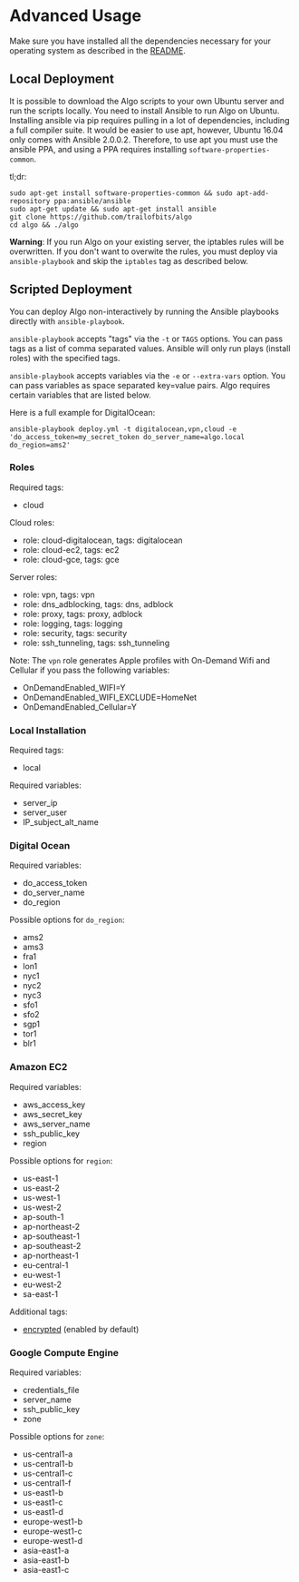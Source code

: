 # Advanced Usage

Make sure you have installed all the dependencies necessary for your operating system as described in the [README](../README.md).

## Local Deployment

It is possible to download the Algo scripts to your own Ubuntu server and run the scripts locally. You need to install Ansible to run Algo on Ubuntu. Installing ansible via pip requires pulling in a lot of dependencies, including a full compiler suite. It would be easier to use apt, however, Ubuntu 16.04 only comes with Ansible 2.0.0.2. Therefore, to use apt you must use the ansible PPA, and using a PPA requires installing `software-properties-common`.

tl;dr:

```
sudo apt-get install software-properties-common && sudo apt-add-repository ppa:ansible/ansible
sudo apt-get update && sudo apt-get install ansible
git clone https://github.com/trailofbits/algo
cd algo && ./algo
```

**Warning**: If you run Algo on your existing server, the iptables rules will be overwritten. If you don't want to overwite the rules, you must deploy via `ansible-playbook` and skip the `iptables` tag as described below.

## Scripted Deployment

You can deploy Algo non-interactively by running the Ansible playbooks directly with `ansible-playbook`.

`ansible-playbook` accepts "tags" via the `-t` or `TAGS` options. You can pass tags as a list of comma separated values. Ansible will only run plays (install roles) with the specified tags.

`ansible-playbook` accepts variables via the `-e` or `--extra-vars` option. You can pass variables as space separated key=value pairs. Algo requires certain variables that are listed below.

Here is a full example for DigitalOcean:

```
ansible-playbook deploy.yml -t digitalocean,vpn,cloud -e 'do_access_token=my_secret_token do_server_name=algo.local do_region=ams2'
```

### Roles

Required tags:

- cloud

Cloud roles:

- role: cloud-digitalocean, tags: digitalocean
- role: cloud-ec2, tags: ec2
- role: cloud-gce, tags: gce

Server roles:

- role: vpn, tags: vpn
- role: dns_adblocking, tags: dns, adblock
- role: proxy, tags: proxy, adblock
- role: logging, tags: logging
- role: security, tags: security
- role: ssh_tunneling, tags: ssh_tunneling

Note: The `vpn` role generates Apple profiles with On-Demand Wifi and Cellular if you pass the following variables:

- OnDemandEnabled_WIFI=Y
- OnDemandEnabled_WIFI_EXCLUDE=HomeNet
- OnDemandEnabled_Cellular=Y

### Local Installation

Required tags:

- local

Required variables:

- server_ip
- server_user
- IP_subject_alt_name

### Digital Ocean

Required variables:

- do_access_token
- do_server_name
- do_region

Possible options for `do_region`:

- ams2
- ams3
- fra1
- lon1
- nyc1
- nyc2
- nyc3
- sfo1
- sfo2
- sgp1
- tor1
- blr1

### Amazon EC2

Required variables:

- aws_access_key
- aws_secret_key
- aws_server_name
- ssh_public_key
- region

Possible options for `region`:

- us-east-1
- us-east-2
- us-west-1
- us-west-2
- ap-south-1
- ap-northeast-2
- ap-southeast-1
- ap-southeast-2
- ap-northeast-1
- eu-central-1
- eu-west-1
- eu-west-2
- sa-east-1

Additional tags:

- [encrypted](https://aws.amazon.com/blogs/aws/new-encrypted-ebs-boot-volumes/) (enabled by default)

### Google Compute Engine

Required variables:

- credentials_file
- server_name
- ssh_public_key
- zone

Possible options for `zone`:

- us-central1-a
- us-central1-b
- us-central1-c
- us-central1-f
- us-east1-b
- us-east1-c
- us-east1-d
- europe-west1-b
- europe-west1-c
- europe-west1-d
- asia-east1-a
- asia-east1-b
- asia-east1-c

